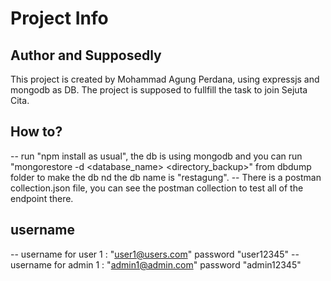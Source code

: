 # Project Info

## Author and Supposedly
This project is created by Mohammad Agung Perdana, using expressjs and mongodb as DB. The project is supposed to fullfill the task to join Sejuta Cita.

## How to?
-- run "npm install as usual", the db is using mongodb and you can run "mongorestore -d <database_name> <directory_backup>" from dbdump folder to make the db nd the db name is "restagung".
-- There is a postman collection.json file, you can see the postman collection to test all of the endpoint there.

## username
-- username for user 1 : "user1@users.com" password "user12345"
-- username for admin 1 : "admin1@admin.com" password "admin12345"